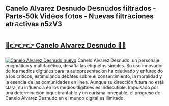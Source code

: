 ## Canelo Alvarez Desnudo D𝚎sn𝚞dos filtr𝚊dos - Parts-50k Vid𝚎os f𝚘tos - N𝚞evas filtr𝚊ciones atr𝚊ctivas n5zV3

# <h2><a href="http://mb0zgf.tromn.icu/?c=Canelo+Alvarez+Desnudo">🔗👉👉👉 Canelo Alvarez Desnudo 🔗🔗</a></h2>

[![Canelo Alvarez Desnudo nuevo](https://i.imgur.com/pEAQMta.gif)](http://mb0zgf.tromn.icu/?c=Canelo+Alvarez+Desnudo)
Canelo Alvarez Desnudo, un personaje enigmático y multifacético, desafía las etiquetas simples. Su uso innovador de los medios digitales para la autopresentación ha cautivado y enfurecido a los críticos, estimulando debates sobre el consentimiento, la moralidad y la esencia de las comunidades en línea. Aunque su dirección futura no está clara, su influencia en los medios digitales es indiscutible. Impulsado por una determinación inquebrantable y un carisma innegable, el progreso de Canelo Alvarez Desnudo en el mundo digital es ilimitado.
